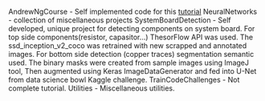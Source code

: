 AndrewNgCourse - Self implemented code for this [tutorial](https://www.youtube.com/watch?v=PPLop4L2eGk&list=PLLssT5z_DsK-h9vYZkQkYNWcItqhlRJLN)
NeuralNetworks - collection of miscellaneous projects
SystemBoardDetection - Self developed, unique project for detecting components on system board.
    For top side components(resistor, capasitor...) ThesorFlow API was used. 
    The ssd_inception_v2_coco was retrained with new scrapped and annotated images.
    For bottom side detection (copper traces) segmentation semantic used.
    The binary masks were created from sample images using ImageJ tool,
    Then augmented using Keras ImageDataGenerator and fed into U-Net from data science bowl Kaggle challenge.
TrainCodeChallenges - Not complete tutorial.
Utilities - Miscellaneous utilities.